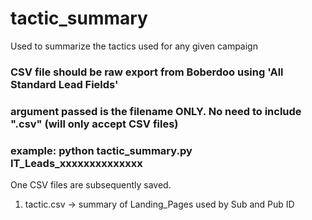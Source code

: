 # tactic_summary
Used to summarize the tactics used for any given campaign

### CSV file should be raw export from Boberdoo using 'All Standard Lead Fields'
### argument passed is the filename ONLY. No need to include ".csv" (will only accept CSV files)
### example: python tactic_summary.py IT_Leads_xxxxxxxxxxxxxx

One CSV files are subsequently saved.

1) tactic.csv -> summary of Landing_Pages used by Sub and Pub ID
